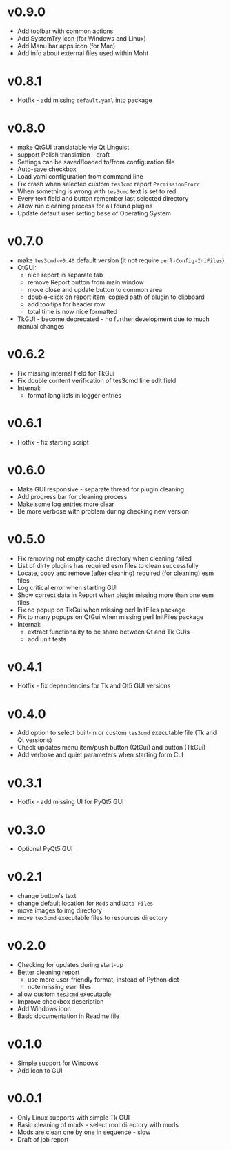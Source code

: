 # v0.9.0
* Add toolbar with common actions
* Add SystemTry icon (for Windows and Linux)
* Add Manu bar apps icon (for Mac)
* Add info about external files used within Moht

# v0.8.1
* Hotfix - add missing `default.yaml` into package

# v0.8.0
* make QtGUI translatable vie Qt Linguist
* support Polish translation - draft
* Settings can be saved/loaded to/from configuration file
* Auto-save checkbox
* Load yaml configuration from command line
* Fix crash when selected custom `tes3cmd` report `PermissionErorr`
* When something is wrong with `tes3cmd` text is set to red
* Every text field and button remember last selected directory
* Allow run cleaning process for all found plugins
* Update default user setting base of Operating System

# v0.7.0
* make `tes3cmd-v0.40` default version (it not require `perl-Config-IniFiles`)
* QtGUI:
  * nice report in separate tab
  * remove Report button from main window
  * move close and update button to common area 
  * double-click on report item, copied path of plugin to clipboard
  * add tooltips for header row
  * total time is now nice formatted
* TkGUI - become deprecated - no further development due to much manual changes

# v0.6.2
* Fix missing internal field for TkGui
* Fix double content verification of tes3cmd line edit field
* Internal:
  * format long lists in logger entries

# v0.6.1
* Hotfix - fix starting script

# v0.6.0
* Make GUI responsive - separate thread for plugin cleaning
* Add progress bar for cleaning process
* Make some log entries more clear
* Be more verbose with problem during checking new version

# v0.5.0
* Fix removing not empty cache directory when cleaning failed
* List of dirty plugins has required esm files to clean successfully
* Locate, copy and remove (after cleaning) required (for cleaning) esm files
* Log critical error when starting GUI
* Show correct data in Report when plugin missing more than one esm files
* Fix no popup on TkGui when missing perl InitFiles package
* Fix to many popups on QtGui when missing perl InitFiles package
* Internal:
  * extract functionality to be share between Qt and Tk GUIs
  * add unit tests

# v0.4.1
* Hotfix - fix dependencies for Tk and Qt5 GUI versions

# v0.4.0
* Add option to select built-in or custom `tes3cmd` executable file (Tk and Qt versions)
* Check updates menu item/push button (QtGui) and button (TkGui)
* Add verbose and quiet parameters when starting form CLI

# v0.3.1
* Hotfix - add missing UI for PyQt5 GUI

# v0.3.0
* Optional PyQt5 GUI

# v0.2.1
* change button's text
* change default location for `Mods` and `Data Files`
* move images to img directory
* move `tex3cmd` executable files to resources directory

# v0.2.0
* Checking for updates during start-up
* Better cleaning report
  * use more user-friendly format, instead of Python dict
  * note missing esm files
* allow custom `tes3cmd` executable
* Improve checkbox description
* Add Windows icon
* Basic documentation in Readme file

# v0.1.0
* Simple support for Windows
* Add icon to GUI

# v0.0.1
* Only Linux supports with simple Tk GUI
* Basic cleaning of mods - select root directory with mods
* Mods are clean one by one in sequence - slow
* Draft of job report
